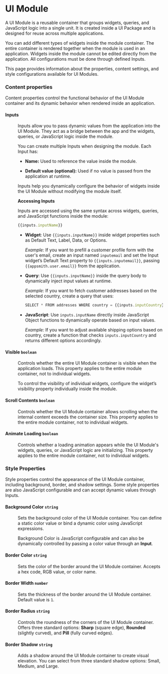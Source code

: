# UI Module

A UI Module is a reusable container that groups widgets, queries, and JavaScript logic into a single unit. It is created inside a UI Package and is designed for reuse across multiple applications.

You can add different types of widgets inside the module container. The entire container is rendered together when the module is used in an application. Widgets inside the module cannot be edited directly from the application. All configurations must be done through defined Inputs.

This page provides information about the properties, content settings, and style configurations available for UI Modules.

### Content properties

Content properties control the functional behavior of the UI Module container and its dynamic behavior when rendered inside an application.

#### Inputs

<dd>

 <ZoomImage src="/img/uimod.png" alt="" caption="" />



Inputs allow you to pass dynamic values from the application into the UI Module.
They act as a bridge between the app and the widgets, queries, or JavaScript logic inside the module.

You can create multiple Inputs when designing the module. Each Input has:

- **Name:** Used to reference the value inside the module.

- **Default value (optional):** Used if no value is passed from the application at runtime.

Inputs help you dynamically configure the behavior of widgets inside the UI Module without modifying the module itself.

**Accessing Inputs**

Inputs are accessed using the same syntax across widgets, queries, and JavaScript functions inside the module:

```javascript
{{inputs.inputName}}
```


- **Widget**: Use `{{inputs.inputName}}` inside widget properties such as Default Text, Label, Data, or Options.

    *Example:* If you want to prefill a customer profile form with the user's email, create an input named `inputemail` and set the Input widget’s Default Text property to `{{inputs.inputemail}}`, passing `{{appsmith.user.email}}` from the application.

- **Query**: Use `{{inputs.inputName}}` inside the query body to dynamically inject input values at runtime.

   *Example:* If you want to fetch customer addresses based on the selected country, create a query that uses:
   
   ```js
   SELECT * FROM addresses WHERE country = {{inputs.inputCountry}}
   ```

- **JavaScript**: Use `inputs.inputName` directly inside JavaScript Object functions to dynamically operate based on input values.

    *Example:* If you want to adjust available shipping options based on country, create a function that checks `inputs.inputCountry` and returns different options accordingly.
   

</dd>


#### Visible `boolean`

<dd> 

Controls whether the entire UI Module container is visible when the application loads. This property applies to the entire module container, not to individual widgets.

To control the visibility of individual widgets, configure the widget’s visibility property individually inside the module.


</dd>

#### Scroll Contents `boolean`

<dd>

Controls whether the UI Module container allows scrolling when the internal content exceeds the container size. This property applies to the entire module container, not to individual widgets.

</dd>

#### Animate Loading `boolean`

<dd> 

Controls whether a loading animation appears while the UI Module's widgets, queries, or JavaScript logic are initializing. This property applies to the entire module container, not to individual widgets.


</dd>


### Style Properties

Style properties control the appearance of the UI Module container, including background, border, and shadow settings.
Some style properties are also JavaScript configurable and can accept dynamic values through Inputs.

#### Background Color `string`

<dd> 

Sets the background color of the UI Module container. You can define a static color value or bind a dynamic color using JavaScript expressions.

Background Color is JavaScript configurable and can also be dynamically controlled by passing a color value through an **Input**.


</dd>


#### Border Color `string`

<dd> 

Sets the color of the border around the UI Module container. Accepts a hex code, RGB value, or color name.


</dd>


#### Border Width `number`

<dd> 

Sets the thickness of the border around the UI Module container.
Default value is `1`.


</dd>


#### Border Radius `string`

<dd> 

Controls the roundness of the corners of the UI Module container. Offers three standard options: **Sharp** (square edge), **Rounded** (slightly curved), and **Pill** (fully curved edges).

</dd>


#### Border Shadow `string`

<dd>

Adds a shadow around the UI Module container to create visual elevation. You can select from three standard shadow options: Small, Medium, and Large.


</dd>